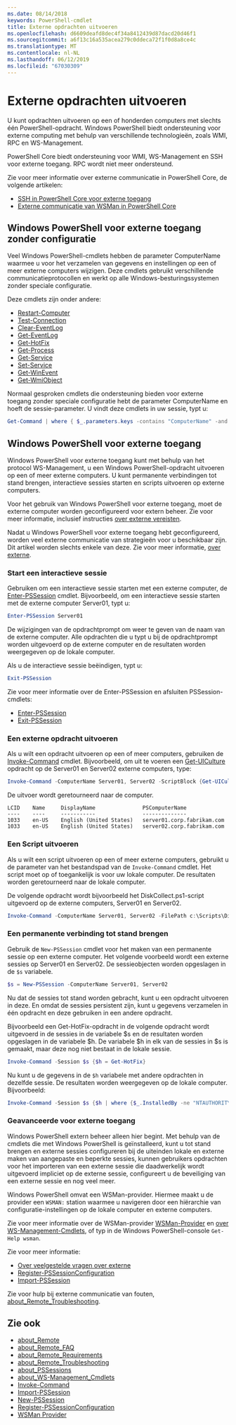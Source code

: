 ```yaml
---
ms.date: 08/14/2018
keywords: PowerShell-cmdlet
title: Externe opdrachten uitvoeren
ms.openlocfilehash: d6609deafd8dec4f34a8412439d87dacd20d46f1
ms.sourcegitcommit: a6f13c16a535acea279c0ddeca72f1f0d8a8ce4c
ms.translationtype: MT
ms.contentlocale: nl-NL
ms.lasthandoff: 06/12/2019
ms.locfileid: "67030309"
---
```

# <a name="running-remote-commands"></a>Externe opdrachten uitvoeren

U kunt opdrachten uitvoeren op een of honderden computers met slechts één PowerShell-opdracht. Windows PowerShell biedt ondersteuning voor externe computing met behulp van verschillende technologieën, zoals WMI, RPC en WS-Management.

PowerShell Core biedt ondersteuning voor WMI, WS-Management en SSH voor externe toegang. RPC wordt niet meer ondersteund.

Zie voor meer informatie over externe communicatie in PowerShell Core, de volgende artikelen:

- [SSH in PowerShell Core voor externe toegang][ssh-remoting]
- [Externe communicatie van WSMan in PowerShell Core][wsman-remoting]

## <a name="windows-powershell-remoting-without-configuration"></a>Windows PowerShell voor externe toegang zonder configuratie

Veel Windows PowerShell-cmdlets hebben de parameter ComputerName waarmee u voor het verzamelen van gegevens en instellingen op een of meer externe computers wijzigen. Deze cmdlets gebruikt verschillende communicatieprotocollen en werkt op alle Windows-besturingssystemen zonder speciale configuratie.

Deze cmdlets zijn onder andere:

- [Restart-Computer](/powershell/module/microsoft.powershell.management/restart-computer)
- [Test-Connection](/powershell/module/microsoft.powershell.management/test-connection)
- [Clear-EventLog](/powershell/module/microsoft.powershell.management/clear-eventlog)
- [Get-EventLog](/powershell/module/microsoft.powershell.management/get-eventlog)
- [Get-HotFix](/powershell/module/microsoft.powershell.management/get-hotfix)
- [Get-Process](/powershell/module/microsoft.powershell.management/get-process)
- [Get-Service](/powershell/module/microsoft.powershell.management/get-service)
- [Set-Service](/powershell/module/microsoft.powershell.management/set-service)
- [Get-WinEvent](/powershell/module/microsoft.powershell.diagnostics/get-winevent)
- [Get-WmiObject](/powershell/module/microsoft.powershell.management/get-wmiobject)

Normaal gesproken cmdlets die ondersteuning bieden voor externe toegang zonder speciale configuratie hebt de parameter ComputerName en hoeft de sessie-parameter. U vindt deze cmdlets in uw sessie, typt u:

```powershell
Get-Command | where { $_.parameters.keys -contains "ComputerName" -and $_.parameters.keys -notcontains "Session"}
```

## <a name="windows-powershell-remoting"></a>Windows PowerShell voor externe toegang

Windows PowerShell voor externe toegang kunt met behulp van het protocol WS-Management, u een Windows PowerShell-opdracht uitvoeren op een of meer externe computers. U kunt permanente verbindingen tot stand brengen, interactieve sessies starten en scripts uitvoeren op externe computers.

Voor het gebruik van Windows PowerShell voor externe toegang, moet de externe computer worden geconfigureerd voor extern beheer.
Zie voor meer informatie, inclusief instructies [over externe vereisten](/powershell/module/microsoft.powershell.core/about/about_remote_requirements).

Nadat u Windows PowerShell voor externe toegang hebt geconfigureerd, worden veel externe communicatie van strategieën voor u beschikbaar zijn.
Dit artikel worden slechts enkele van deze. Zie voor meer informatie, [over externe](/powershell/module/microsoft.powershell.core/about/about_remote).

### <a name="start-an-interactive-session"></a>Start een interactieve sessie

Gebruiken om een interactieve sessie starten met een externe computer, de [Enter-PSSession](/powershell/module/microsoft.powershell.core/enter-pssession) cmdlet.
Bijvoorbeeld, om een interactieve sessie starten met de externe computer Server01, typt u:

```powershell
Enter-PSSession Server01
```

De wijzigingen van de opdrachtprompt om weer te geven van de naam van de externe computer. Alle opdrachten die u typt u bij de opdrachtprompt worden uitgevoerd op de externe computer en de resultaten worden weergegeven op de lokale computer.

Als u de interactieve sessie beëindigen, typt u:

```powershell
Exit-PSSession
```

Zie voor meer informatie over de Enter-PSSession en afsluiten PSSession-cmdlets:

- [Enter-PSSession](/powershell/module/microsoft.powershell.core/enter-pssession)
- [Exit-PSSession](/powershell/module/microsoft.powershell.core/exit-pssession)

### <a name="run-a-remote-command"></a>Een externe opdracht uitvoeren

Als u wilt een opdracht uitvoeren op een of meer computers, gebruiken de [Invoke-Command](/powershell/module/microsoft.powershell.core/invoke-command) cmdlet. Bijvoorbeeld, om uit te voeren een [Get-UICulture](/powershell/module/microsoft.powershell.utility/get-uiculture) opdracht op de Server01 en Server02 externe computers, type:

```powershell
Invoke-Command -ComputerName Server01, Server02 -ScriptBlock {Get-UICulture}
```

De uitvoer wordt geretourneerd naar de computer.

```output
LCID    Name     DisplayName               PSComputerName
----    ----     -----------               --------------
1033    en-US    English (United States)   server01.corp.fabrikam.com
1033    en-US    English (United States)   server02.corp.fabrikam.com
```

### <a name="run-a-script"></a>Een Script uitvoeren

Als u wilt een script uitvoeren op een of meer externe computers, gebruikt u de parameter van het bestandspad van de `Invoke-Command` cmdlet. Het script moet op of toegankelijk is voor uw lokale computer. De resultaten worden geretourneerd naar de lokale computer.

De volgende opdracht wordt bijvoorbeeld het DiskCollect.ps1-script uitgevoerd op de externe computers, Server01 en Server02.

```powershell
Invoke-Command -ComputerName Server01, Server02 -FilePath c:\Scripts\DiskCollect.ps1
```

### <a name="establish-a-persistent-connection"></a>Een permanente verbinding tot stand brengen

Gebruik de `New-PSSession` cmdlet voor het maken van een permanente sessie op een externe computer. Het volgende voorbeeld wordt een externe sessies op Server01 en Server02. De sessieobjecten worden opgeslagen in de `$s` variabele.

```powershell
$s = New-PSSession -ComputerName Server01, Server02
```

Nu dat de sessies tot stand worden gebracht, kunt u een opdracht uitvoeren in deze. En omdat de sessies persistent zijn, kunt u gegevens verzamelen in één opdracht en deze gebruiken in een andere opdracht.

Bijvoorbeeld een Get-HotFix-opdracht in de volgende opdracht wordt uitgevoerd in de sessies in de variabele $s en de resultaten worden opgeslagen in de variabele $h. De variabele $h in elk van de sessies in $s is gemaakt, maar deze nog niet bestaat in de lokale sessie.

```powershell
Invoke-Command -Session $s {$h = Get-HotFix}
```

Nu kunt u de gegevens in de `$h` variabele met andere opdrachten in dezelfde sessie. De resultaten worden weergegeven op de lokale computer. Bijvoorbeeld:

```powershell
Invoke-Command -Session $s {$h | where {$_.InstalledBy -ne "NTAUTHORITY\SYSTEM"}}
```

### <a name="advanced-remoting"></a>Geavanceerde voor externe toegang

Windows PowerShell extern beheer alleen hier begint. Met behulp van de cmdlets die met Windows PowerShell is geïnstalleerd, kunt u tot stand brengen en externe sessies configureren bij de uiteinden lokale en externe maken van aangepaste en beperkte sessies, kunnen gebruikers opdrachten voor het importeren van een externe sessie die daadwerkelijk wordt uitgevoerd impliciet op de externe sessie, configureert u de beveiliging van een externe sessie en nog veel meer.

Windows PowerShell omvat een WSMan-provider. Hiermee maakt u de provider een `WSMAN:` station waarmee u navigeren door een hiërarchie van configuratie-instellingen op de lokale computer en externe computers.

Zie voor meer informatie over de WSMan-provider [WSMan-Provider](https://technet.microsoft.com/library/dd819476.aspx) en [over WS-Management-Cmdlets](/powershell/module/microsoft.powershell.core/about/about_ws-management_cmdlets), of typ in de Windows PowerShell-console `Get-Help wsman`.

Zie voor meer informatie:

- [Over veelgestelde vragen over externe](https://technet.microsoft.com/library/dd315359.aspx)
- [Register-PSSessionConfiguration](https://go.microsoft.com/fwlink/?LinkId=821508)
- [Import-PSSession](https://go.microsoft.com/fwlink/?LinkId=821821)

Zie voor hulp bij externe communicatie van fouten, [about_Remote_Troubleshooting](https://technet.microsoft.com/library/dd347642.aspx).

## <a name="see-also"></a>Zie ook

- [about_Remote](https://technet.microsoft.com/library/9b4a5c87-9162-4adf-bdfe-fbc80b9b8970)
- [about_Remote_FAQ](https://technet.microsoft.com/library/e23702fd-9415-4a98-9975-390a4d3adc42)
- [about_Remote_Requirements](https://technet.microsoft.com/library/da213949-134c-4741-b307-81f4492ba1bd)
- [about_Remote_Troubleshooting](https://technet.microsoft.com/library/2f890148-8578-49ed-85ea-79a489dd6317)
- [about_PSSessions](https://technet.microsoft.com/library/7a9b4e0e-fa1b-47b0-92f6-6e2995d70acb)
- [about_WS-Management_Cmdlets](https://technet.microsoft.com/library/6ed3370a-ea10-45a5-9493-696aeace27ed)
- [Invoke-Command](/powershell/module/microsoft.powershell.core/invoke-command)
- [Import-PSSession](https://go.microsoft.com/fwlink/?LinkId=821821)
- [New-PSSession](https://go.microsoft.com/fwlink/?LinkId=821498)
- [Register-PSSessionConfiguration](https://go.microsoft.com/fwlink/?LinkId=821508)
- [WSMan Provider](https://technet.microsoft.com/library/66fe1241-e08f-49ca-832f-a84c33ca8735)

[wsman-remoting]: WSMan-Remoting-in-PowerShell-Core.md
[ssh-remoting]: SSH-Remoting-in-PowerShell-Core.md
